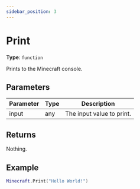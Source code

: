 ```yaml
---
sidebar_position: 3
---
```


# Print

**Type**: `function`

Prints to the Minecraft console.

## Parameters

|Parameter      |Type       |Description                |
|---------------|-----------|---------------------------|
|input          |any        |The input value to print.  |

## Returns
Nothing.

## Example

```lua
Minecraft.Print("Hello World!")
```